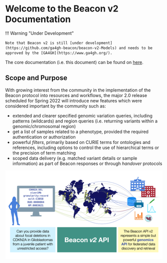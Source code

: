 # Welcome to the Beacon v2 Documentation

!!! Warning "Under Development"

	Note that Beacon v2 is still [under development](https://github.com/ga4gh-beacon/beacon-v2-Models) and needs to be approved by the [GA4GH](https://www.ga4gh.org/).

The core documentation (i.e. this document) can be found on [here](http://docs.genomebeacons.org).

## Scope and Purpose

With growing interest from the community in the implementation of the Beacon protocol into resources and workflows, the major 2.0 release scheduled for Spring 2022 will introduce new features which were considered important by the community such as:

* extended and clearer specified genomic variation queries, including patterns (wildcards) and region queries (i.e. returning variants within a genomic/chromosomal region)
* get a list of samples related to a phenotype, provided the required authentication or authorization
* powerful _filters_, primarily based on CURIE terms for ontologies and references, including options to control the use of hierarchical terms or the precision of term matching
* scoped data delivery (e.g. matched variant details or sample information) as part of Beacon responses or through _handover_ protocols

![Beacon v2 Cartoon](img/Beacon-Networks-v2-graphics/Beacon-Networks-v2-graphics-Michael.003.png)